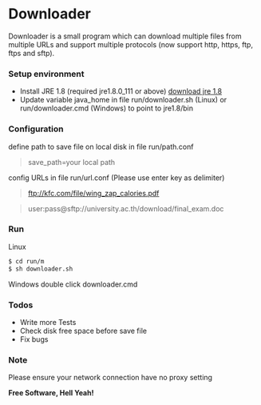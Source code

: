 # Downloader

 Downloader is a small program which can download multiple files from multiple URLs 
 and support multiple protocols (now support http, https, ftp, ftps and sftp).

### Setup environment
  - Install JRE 1.8 (required jre1.8.0_111 or above) [download jre 1.8] 
  - Update variable java_home in file run/downloader.sh (Linux) or run/downloader.cmd (Windows) to point to jre1.8/bin
 
### Configuration

define path to save file on local disk in file run/path.conf 
  > save_path=your local path

config URLs in file run/url.conf (Please use enter key as delimiter)

  > ftp://kfc.com/file/wing_zap_calories.pdf

  > user:pass@sftp://university.ac.th/download/final_exam.doc

### Run
Linux

```sh
$ cd run/m
$ sh downloader.sh
```

Windows
 double click downloader.cmd
 
### Todos
 - Write more Tests
 - Check disk free space before save file
 - Fix bugs

### Note
Please ensure your network connection have no proxy setting

**Free Software, Hell Yeah!**

[download jre 1.8]: <http://www.oracle.com/technetwork/java/javase/downloads/jre8-downloads-2133155.html>
